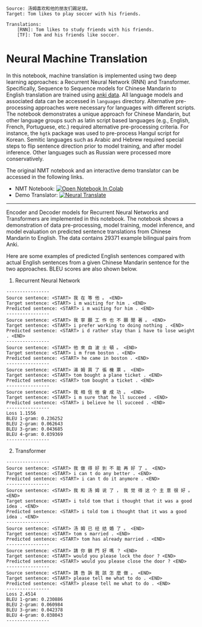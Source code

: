 ```
Source: 汤姆喜欢和他的朋友们踢足球。
Target: Tom likes to play soccer with his friends.

Translations:
    [RNN]: Tom likes to study friends with his friends.
    [TF]: Tom and his friends like soccer.
```

# Neural Machine Translation

In this notebook, machine translation is implemented using two deep learning approaches: a Recurrent Neural Network (RNN) and Transformer. Specifically, Sequence to Sequence models for Chinese Mandarin to English translation are trained using [anki data](http://www.manythings.org/anki/). All language models and associated data can be accessed in `languages` directory. Alternative pre-processing approaches were necessary for languages with different scripts. The notebook demonstrates a unique approach for Chinese Mandarin, but other language groups such as latin script based languages (e.g., English, French, Portuguese, etc.) required alternative pre-processing criteria. For instance, the `hgtk` package was used to pre-process Hangul script for Korean. Semitic languages such as Arabic and Hebrew required special steps to flip sentence direction prior to model training, and after model inference. Other languages such as Russian were processed more conservatively.

The original NMT notebook and an interactive demo translator can be accessed in the following links.
* NMT Notebook: [![Open Notebook In Colab](https://colab.research.google.com/assets/colab-badge.svg)](https://colab.research.google.com/github/wjonasreger/neural_machine_translation/blob/main/neural_machine_translation.ipynb)
* Demo Translator: [![Neural Translate](https://colab.research.google.com/assets/colab-badge.svg)](https://colab.research.google.com/drive/1FNUle-E1SuLS3ciRT6pLgjspLibaTejj?usp=sharing)

---

Encoder and Decoder models for Recurrent Neural Networks and Transformers are implemented in this notebook. The notebook shows a demonstration of data pre-processing, model training, model inference, and model evaluation on predicted sentence translations from Chinese Mandarin to English. The data contains 29371 example bilingual pairs from Anki. 

Here are some examples of predicted English sentences compared with actual English sentences from a given Chinese Mandarin sentence for the two approaches. BLEU scores are also shown below.

1. Recurrent Neural Network

```
----------------
Source sentence: <START> 我 在 等 他 。 <END>
Target sentence: <START> i m waiting for him . <END>
Predicted sentence: <START> i m waiting for him . <END>
----------------
Source sentence: <START> 我 寧 願 工 作 也 不 願 閒 著 。 <END>
Target sentence: <START> i prefer working to doing nothing . <END>
Predicted sentence: <START> i d rather stay than i have to lose weight . <END>
----------------
Source sentence: <START> 他 來 自 波 士 頓 。 <END>
Target sentence: <START> i m from boston . <END>
Predicted sentence: <START> he came in boston . <END>
----------------
Source sentence: <START> 湯 姆 買 了 張 機 票 。 <END>
Target sentence: <START> tom bought a plane ticket . <END>
Predicted sentence: <START> tom bought a ticket . <END>
----------------
Source sentence: <START> 我 相 信 他 會 成 功 。 <END>
Target sentence: <START> i m sure that he ll succeed . <END>
Predicted sentence: <START> i believe he ll succeed . <END>
----------------
Loss 1.1556
BLEU 1-gram: 0.236252
BLEU 2-gram: 0.062643
BLEU 3-gram: 0.043685
BLEU 4-gram: 0.039369
----------------
```

2. Transformer

```
----------------
Source sentence: <START> 我 做 得 好 到 不 能 再 好 了 。 <END>
Target sentence: <START> i can t do any better . <END>
Predicted sentence: <START> i can t do it anymore . <END>
----------------
Source sentence: <START> 我 和 汤 姆 说 了 ， 我 觉 得 这 个 主 意 很 好 。 <END>
Target sentence: <START> i told tom that i thought that it was a good idea . <END>
Predicted sentence: <START> i told tom i thought that it was a good idea . <END>
----------------
Source sentence: <START> 汤 姆 已 经 结 婚 了 。 <END>
Target sentence: <START> tom s married . <END>
Predicted sentence: <START> tom has already married . <END>
----------------
Source sentence: <START> 請 你 鎖 門 好 嗎 ？ <END>
Target sentence: <START> would you please lock the door ? <END>
Predicted sentence: <START> would you please close the door ? <END>
----------------
Source sentence: <START> 請 告 訴 我 該 怎 麼 做 。 <END>
Target sentence: <START> please tell me what to do . <END>
Predicted sentence: <START> please tell me what to do . <END>
----------------
Loss 2.4514
BLEU 1-gram: 0.230886
BLEU 2-gram: 0.060984
BLEU 3-gram: 0.042378
BLEU 4-gram: 0.038043
----------------
```
